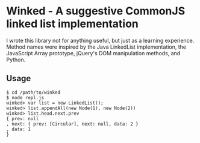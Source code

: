 Winked - A suggestive CommonJS linked list implementation
=========================================================

I wrote this library not for anything useful, but just as
a learning experience. Method names were inspired by the
Java LinkedList implementation, the JavaScript Array
prototype, jQuery's DOM manipulation methods, and Python.

## Usage

    $ cd /path/to/winked
    $ node repl.js
    winked> var list = new LinkedList();
    winked> list.appendAll(new Node(1), new Node(2))
    winked> list.head.next.prev
    { prev: null
    , next: { prev: [Circular], next: null, data: 2 }
    , data: 1
    }
